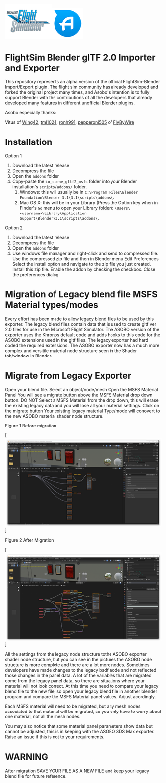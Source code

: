 [![MSFS](misc/msfs_logo.png)](https://www.flightsimulator.com/)[![ASOBO](misc/asobo_logo.png)](https://www.asobostudio.com/)

FlightSim Blender glTF 2.0 Importer and Exporter
======================================

This repository represents an alpha version of the official FlightSim-Blender Import/Export plugin. The flight sim community has already developed and forked the original project many times, and Asobo's intention is to fully support Blender with the contributions of all the developers that already developed many features in different unofficial Blender plugins.

Asobo especially thanks:

Vitus of [Wing42](https://wing42.com/), [tml1024](https://github.com/tml1024), [ronh991](https://github.com/ronh991), [pepperoni505](https://github.com/pepperoni505) of [FlyByWire](https://flybywiresim.com/)


Installation
===========
Option 1

1. Download the latest release
2. Decompress the file
3. Open the `addons` folder
4. Copy-paste the `io_scene_gltf2_msfs` folder into your Blender installation's `scripts/addons/` folder.
   1. Windows: this will usually be in `C:\Program Files\Blender Foundation\Blender 3.1\3.1\scripts\addons\`.
   2. Mac OS X: this will be in your Library (Press the Option key when in Finder's `Go` menu to open your Library folder): `\Users\<username>\Library\Application Support\Blender\3.1\scripts\addons\`.
   
Option 2

1. Download the latest release
2. Decompress the file
3. Open the `addons` folder
4. Use windows file manager and right-click and send to compressed file.
   Use the compressed zip file and then in Blender menu Edit Preferences
   Select the install option and navigate to the zip file you just created.
   Install this zip file.
   Enable the addon by checking the checkbox.
   Close the preferences dialog

Migration of Legacy blend file MSFS Material types/modes
========================================================

Every effort has been made to allow legacy blend files to be used by this exporter.
The legacy blend files contain data that is used to create gltf ver 2.0 files
for use in the Microsoft Flight Simulator.  The ASOBO version of the exporter uses the
Khronos default code and adds hooks to this code for the ASOBO extensions used in the gltf files.
The legacy exporter had hard coded the required extensions.
The ASOBO exporter now has a much more complex and versitile material node structure
seen in the Shader tab/window in Blender.

Migrate from Legacy Exporter
============================

Open your blend file.
Select an object/node/mesh
Open the MSFS Material Panel
You will see a migrate button above the MSFS Material drop down button.
DO NOT Select a MSFS Material from the drop down, this will erase the existing legacy
data and you will lose all your material settings.
Click on the migrate button
Your existing legacy material Type/mode will conovert to the new ASOBO material shader node
structure.

Figure 1 Before migration

[![Before](misc/BeforeMigration.png)]

Figure 2 After Migration

[![After](misc/AfterMigration.png)]

All the settings from the legacy node structure tothe ASOBO exporter shader node structure, 
but you can see in the pictures the ASOBO node structure is more complete and there are a 
lot more nodes.  Sometimes developers have made changes to the legacy bsdf node and not reflected 
those changes in the panel data. A lot of the variables that are migrated come from the legacy panel 
data, so there are situations where your material will not look correct.  At this time you need to 
compare your legacy blend file to the new file, so open your legacy blend file in another blender 
program and compare the MSFS Material panel values.  Adjust acordingly.

Each MSFS material will need to be migrated, but any mesh nodes associated to that material 
will be migrated, so you only have to worry about one material, not all the mesh nodes.

You may also notice that some material panel parameters show data but cannot be adjusted, this is in
keeping with the ASOBO 3DS Max exporter.  Raise an issue if this is not to your requirements.

WARNING
=======

After migration SAVE YOUR FILE AS A NEW FILE and keep your legacy blend file for future reference.

